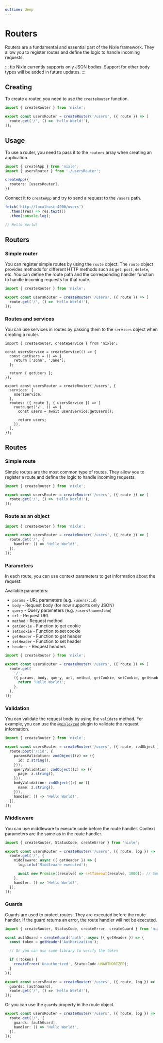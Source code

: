 ```yaml
---
outline: deep
---
```


# Routers

Routers are a fundamental and essential part of the Nixle framework. They allow you to register routes and define the logic to handle incoming requests.

::: tip
Nixle currently supports only JSON bodies. Support for other body types will be added in future updates.
:::

## Creating

To create a router, you need to use the `createRouter` function.

<!-- prettier-ignore -->
```ts
import { createRouter } from 'nixle';

export const usersRouter = createRouter('/users', ({ route }) => [
  route.get('/', () => 'Hello World!'),
]);
```

## Usage

To use a router, you need to pass it to the `routers` array when creating an application.

<!-- prettier-ignore -->
```ts
import { createApp } from 'nixle';
import { usersRouter } from './usersRouter';

createApp({
  routers: [usersRouter],
})
```

<!-- prettier-ignore-end -->

Connect it to `createApp` and try to send a request to the `/users` path.

```ts
fetch('http://localhost:4000/users')
  .then((res) => res.text())
  .then(console.log);

// Hello World!
```

## Routers

### Simple router

You can register simple routes by using the `route` object. The `route` object provides methods for different HTTP methods such as `get`, `post`, `delete`, etc. You can define the route path and the corresponding handler function to handle incoming requests for that route.

<!-- prettier-ignore -->
```ts
import { createRouter } from 'nixle';

export const usersRouter = createRouter('/users', ({ route }) => [
  route.get('/', () => 'Hello World!'),
]);
```

<!-- prettier-ignore-end -->

### Routes and services

You can use services in routes by passing them to the `services` object when creating a router.

```ts{3-9,12-14}
import { createRouter, createService } from 'nixle';

const usersService = createService(() => {
  const getUsers = () => {
    return ['John', 'Jane'];
  };

  return { getUsers };
});

export const usersRouter = createRouter('/users', {
  services: {
    usersService,
  },
  routes: ({ route }, { usersService }) => [
    route.get('/', () => {
      const users = await usersService.getUsers();

      return users;
    }),
  ],
});
```

## Routes

### Simple route

Simple routes are the most common type of routes. They allow you to register a route and define the logic to handle incoming requests.

```ts
import { createRouter } from 'nixle';

export const usersRouter = createRouter('/users', ({ route }) => [
  route.get('/', () => 'Hello World!'),
]);
```

### Route as an object

```ts
import { createRouter } from 'nixle';

export const usersRouter = createRouter('/users', ({ route }) => [
  route.get('/', {
    handler: () => 'Hello World!',
  }),
]);
```

### Parameters

In each route, you can use context parameters to get information about the request.

Available parameters:

- `params` - URL parameters (e.g. `/users/:id`)
- `body` - Request body (for now supports only JSON)
- `query` - Query parameters (e.g. `/users?name=John`)
- `url` - Request URL
- `method` - Request method
- `getCookie` - Function to get cookie
- `setCookie` - Function to set cookie
- `getHeader` - Function to get header
- `setHeader` - Function to set header
- `headers` - Request headers

```ts
import { createRouter } from 'nixle';

export const usersRouter = createRouter('/users', ({ route }) => [
  route.get(
    '/',
    ({ params, body, query, url, method, getCookie, setCookie, getHeader, setHeader, headers }) => {
      return 'Hello World!';
    },
  ),
]);
```

### Validation

You can validate the request body by using the `validate` method. For example, you can use the [`@nixle/zod`](/plugins/zod) plugin to validate the request information.

```ts
import { createRouter } from 'nixle';

export const usersRouter = createRouter('/users', ({ route, zodObject }) => [
  route.post('/:id', {
    paramsValidation: zodObject((z) => ({
      id: z.string(),
    })),
    queryValidation: zodObject((z) => ({
      page: z.string(),
    })),
    bodyValidation: zodObject((z) => ({
      name: z.string(),
    })),
    handler: () => 'Hello World!',
  }),
]);
```

### Middleware

You can use middleware to execute code before the route handler. Context parameters are the same as in the route handler.

```ts
import { createRouter, StatusCode, createError } from 'nixle';

export const usersRouter = createRouter('/users', ({ route, log }) => [
  route.get('/', {
    middleware: async ({ getHeader }) => {
      log.info('Middleware executed');

      await new Promise((resolve) => setTimeout(resolve, 1000)); // Some check function
    },
    handler: () => 'Hello World!',
  }),
]);
```

### Guards

Guards are used to protect routes. They are executed before the route handler. If the guard returns an error, the route handler will not be executed.

```ts
import { createRouter, StatusCode, createError, createGuard } from 'nixle';

const authGuard = createGuard('auth', async ({ getHeader }) => {
  const token = getHeader('Authorization');

  // Or you can use some library to verify the token

  if (!token) {
    createError('Unauthorized', StatusCode.UNAUTHORIZED);
  }
});

export const usersRouter = createRouter('/users', ({ route, log }) => [
  guards: [authGuard],
  route.get('/', () => 'Hello World!'),
]);
```

Or you can use the `guards` property in the route object.

```ts
export const usersRouter = createRouter('/users', ({ route, log }) => [
  route.get('/', {
    guards: [authGuard],
    handler: () => 'Hello World!',
  }),
]);
```
